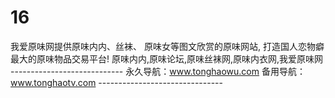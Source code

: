 # 16
我爱原味网提供原味内内、丝袜、 原味女等图文欣赏的原味网站, 打造国人恋物癖最大的原味物品交易平台! 原味内内,原味论坛,原味丝袜网,原味内衣网,我爱原味网 ---------------------------- 永久导航：www.tonghaowu.com  备用导航：www.tonghaotv.com -------------------------------
